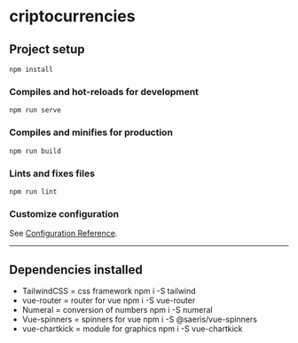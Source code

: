 # criptocurrencies

## Project setup

```
npm install
```

### Compiles and hot-reloads for development

```
npm run serve
```

### Compiles and minifies for production

```
npm run build
```

### Lints and fixes files

```
npm run lint
```

### Customize configuration

See [Configuration Reference](https://cli.vuejs.org/config/).

---

## Dependencies installed

- TailwindCSS = css framework
  npm i -S tailwind
- vue-router = router for vue
  npm i -S vue-router
- Numeral = conversion of numbers
  npm i -S numeral
- Vue-spinners = spinners for vue
  npm i -S @saeris/vue-spinners
- vue-chartkick = module for graphics
  npm i -S vue-chartkick
